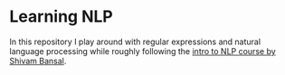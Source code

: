 # Learning NLP

In this repository I play around with regular expressions and natural language processing while roughly following the [intro to NLP course by Shivam Bansal](https://courses.analyticsvidhya.com/courses/Intro-to-NLP).
